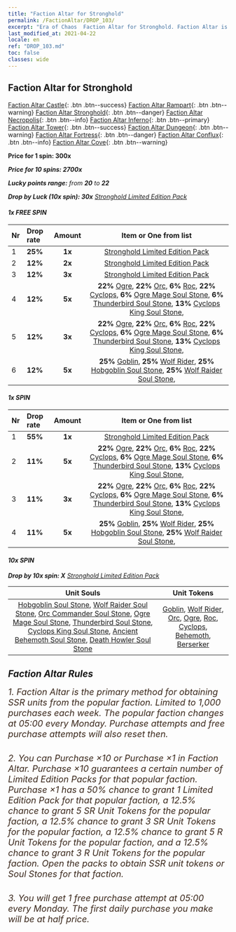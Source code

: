 ```yaml
---
title: "Faction Altar for Stronghold"
permalink: /FactionAltar/DROP_103/
excerpt: "Era of Chaos  Faction Altar for Stronghold. Faction Altar is the primary method for obtaining SSR units from the popular faction. Limited to 1,000 purchases each week. The popular faction changes at 05:00 every Monday. Purchase attempts and free purchase attempts will also reset then."
last_modified_at: 2021-04-22
locale: en
ref: "DROP_103.md"
toc: false
classes: wide
---
```


##  Faction Altar for **Stronghold**

  [Faction Altar Castle](/FactionAltar/DROP_101/){: .btn .btn--success} [Faction Altar Rampart](/FactionAltar/DROP_102/){: .btn .btn--warning} [Faction Altar Stronghold](/FactionAltar/DROP_103/){: .btn .btn--danger} [Faction Altar Necropolis](/FactionAltar/DROP_104/){: .btn .btn--info} [Faction Altar Inferno](/FactionAltar/DROP_105/){: .btn .btn--primary} [Faction Altar Tower](/FactionAltar/DROP_106/){: .btn .btn--success} [Faction Altar Dungeon](/FactionAltar/DROP_107/){: .btn .btn--warning} [Faction Altar Fortress](/FactionAltar/DROP_108/){: .btn .btn--danger} [Faction Altar Conflux](/FactionAltar/DROP_109/){: .btn .btn--info} [Faction Altar Cove](/FactionAltar/DROP_112/){: .btn .btn--warning} 

  **Price for 1 spin: 300x** <i class="fas fa-gem"/>

  **Price for 10 spins: 2700x** <i class="fas fa-gem"/>

  **Lucky points range:** from **20** to **22**

  **Drop by Luck (10x spin): 30x** [Stronghold Limited Edition Pack](/Items/con_2140/)

####  1x FREE SPIN 

  |    Nr    |  Drop rate  |  Amount   |   Item or One from list  |
  |:---------|:------------|:---------:|:------------------------:|
  | 1 | **25%** | **1x** | [Stronghold Limited Edition Pack](/Items/con_2140/) |
  | 2 | **12%** | **2x** | [Stronghold Limited Edition Pack](/Items/con_2140/) |
  | 3 | **12%** | **3x** | [Stronghold Limited Edition Pack](/Items/con_2140/) |
  | 4 | **12%** | **5x** |  **22%** [Ogre](/Items/unt_220/),  **22%** [Orc](/Items/unt_219/),  **6%** [Roc](/Items/unt_221/),  **22%** [Cyclops](/Items/unt_222/),  **6%** [Ogre Mage Soul Stone](/Items/unt_308/),  **6%** [Thunderbird Soul Stone](/Items/unt_309/),  **13%** [Cyclops King Soul Stone](/Items/unt_310/),  |
  | 5 | **12%** | **3x** |  **22%** [Ogre](/Items/unt_220/),  **22%** [Orc](/Items/unt_219/),  **6%** [Roc](/Items/unt_221/),  **22%** [Cyclops](/Items/unt_222/),  **6%** [Ogre Mage Soul Stone](/Items/unt_308/),  **6%** [Thunderbird Soul Stone](/Items/unt_309/),  **13%** [Cyclops King Soul Stone](/Items/unt_310/),  |
  | 6 | **12%** | **5x** |  **25%** [Goblin](/Items/unt_217/),  **25%** [Wolf Rider](/Items/unt_218/),  **25%** [Hobgoblin Soul Stone](/Items/unt_305/),  **25%** [Wolf Raider Soul Stone](/Items/unt_306/),  |


####  1x SPIN 

  |    Nr    |  Drop rate  |  Amount   |   Item or One from list  |
  |:---------|:------------|:---------:|:------------------------:|
  | 1 | **55%** | **1x** | [Stronghold Limited Edition Pack](/Items/con_2140/) |
  | 2 | **11%** | **5x** |  **22%** [Ogre](/Items/unt_220/),  **22%** [Orc](/Items/unt_219/),  **6%** [Roc](/Items/unt_221/),  **22%** [Cyclops](/Items/unt_222/),  **6%** [Ogre Mage Soul Stone](/Items/unt_308/),  **6%** [Thunderbird Soul Stone](/Items/unt_309/),  **13%** [Cyclops King Soul Stone](/Items/unt_310/),  |
  | 3 | **11%** | **3x** |  **22%** [Ogre](/Items/unt_220/),  **22%** [Orc](/Items/unt_219/),  **6%** [Roc](/Items/unt_221/),  **22%** [Cyclops](/Items/unt_222/),  **6%** [Ogre Mage Soul Stone](/Items/unt_308/),  **6%** [Thunderbird Soul Stone](/Items/unt_309/),  **13%** [Cyclops King Soul Stone](/Items/unt_310/),  |
  | 4 | **11%** | **5x** |  **25%** [Goblin](/Items/unt_217/),  **25%** [Wolf Rider](/Items/unt_218/),  **25%** [Hobgoblin Soul Stone](/Items/unt_305/),  **25%** [Wolf Raider Soul Stone](/Items/unt_306/),  |


####  10x SPIN 

  **Drop by 10x spin: X** [Stronghold Limited Edition Pack](/Items/con_2140/)

  |    Unit Souls    |  Unit Tokens  |
  |:----------------:|:-------------:|
  | [Hobgoblin Soul Stone](/Items/unt_305/), [Wolf Raider Soul Stone](/Items/unt_306/), [Orc Commander Soul Stone](/Items/unt_307/), [Ogre Mage Soul Stone](/Items/unt_308/), [Thunderbird Soul Stone](/Items/unt_309/), [Cyclops King Soul Stone](/Items/unt_310/), [Ancient Behemoth Soul Stone](/Items/unt_311/), [Death Howler Soul Stone](/Items/unt_312/) | [Goblin](/Items/unt_217/), [Wolf Rider](/Items/unt_218/), [Orc](/Items/unt_219/), [Ogre](/Items/unt_220/), [Roc](/Items/unt_221/), [Cyclops](/Items/unt_222/), [Behemoth](/Items/unt_223/), [Berserker](/Items/unt_224/) |



## Faction Altar Rules

  <span style="color: #3c2a1e;font-size:20px">1. Faction Altar is the primary method for obtaining SSR units from the popular faction. Limited to 1,000 purchases each week. The popular faction changes at 05:00 every Monday. Purchase attempts and free purchase attempts will also reset then.</span><br/>

<br/>  <span style="color: #3c2a1e;font-size:20px">2. You can Purchase ×10 or Purchase ×1 in Faction Altar. Purchase ×10 guarantees a certain number of Limited Edition Packs for that popular faction. Purchase ×1 has a 50% chance to grant 1 Limited Edition Pack for that popular faction, a 12.5% chance to grant 5 SR Unit Tokens for the popular faction, a 12.5% chance to grant 3 SR Unit Tokens for the popular faction, a 12.5% chance to grant 5 R Unit Tokens for the popular faction, and a 12.5% chance to grant 3 R Unit Tokens for the popular faction. Open the packs to obtain SSR unit tokens or Soul Stones for that faction.</span>

<br/>  <span style="color: #3c2a1e;font-size:20px">3. You will get 1 free purchase attempt at 05:00 every Monday. The first daily purchase you make will be at half price.</span><br/>

<br/>